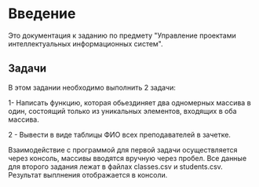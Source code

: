 # Введение #
Это документация к заданию по предмету "Управление проектами интеллектуальных информационных систем".
## Задачи ##
В этом задании необходимо выполнить 2 задачи:

1- Написать функцию, которая обьездиняет два одномерных массива в один, состоящий только из уникальных элементов, входящих в оба массива.

2 - Вывести в виде таблицы ФИО всех преподавателей в зачетке.

Взаимодействие с программой для первой задачи осуществляется через консоль, массивы вводятся вручную через пробел.
Все данные для второго задания лежат в файлах classes.csv и students.csv. Результат выплнения отображается в консоли.